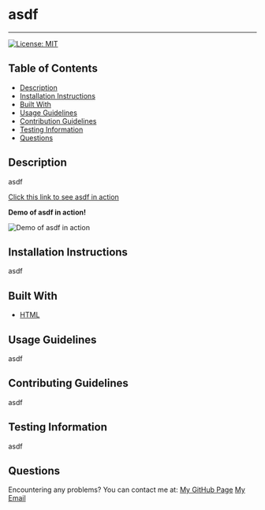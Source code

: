 

# asdf
  -----------------
[![License: MIT](https://img.shields.io/badge/License-MIT-yellow.svg)](https://opensource.org/licenses/MIT)

## Table of Contents
  - [Description](#Description)
  - [Installation Instructions](#Installation)
  - [Built With](#Built)
  - [Usage Guidelines](#Usage)
  - [Contribution Guidelines](#Contribution)
  - [Testing Information](#Testing)
  - [Questions](#Questions)

## Description
asdf

[Click this link to see asdf in action](https://pmahalan.github.io/asdf/)
 <br />

**Demo of asdf in action!**

![Demo of asdf in action](./images/asdf-demo.gif)

## Installation Instructions
asdf

## Built With
* [HTML](https://developer.mozilla.org/en-US/docs/Web/HTML)

## Usage Guidelines
asdf

## Contributing Guidelines
asdf

## Testing Information 
asdf


## Questions
Encountering any problems? You can contact me at:
[My GitHub Page](https://github.com/pmahalan)
[My Email](mailto:asdf@aol.com)
